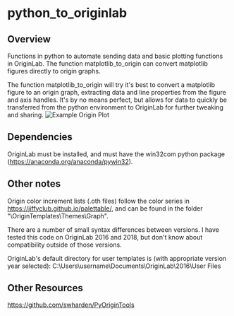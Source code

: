 # python_to_originlab
## Overview
Functions in python to automate sending data and basic plotting functions in OriginLab. The function matplotlib_to_origin can convert matplotlib figures directly to origin graphs.

The function matplotlib_to_origin will try it's best to convert a matplotlib figure to an origin graph, extracting data and line properties from the figure and axis handles. It's by no means perfect, but allows for data to quickly be transferred from the python environment to OriginLab for further tweaking and sharing.
![Example Origin Plot](https://github.com/jsbangsund/python_to_originlab/blob/master/example.png)

## Dependencies
OriginLab must be installed, and must have the win32com python package (https://anaconda.org/anaconda/pywin32).

## Other notes
Origin color increment lists (.oth files) follow the color series in https://jiffyclub.github.io/palettable/, and can be found in the folder "\OriginTemplates\Themes\Graph".

There are a number of small syntax differences between versions. I have tested this code on OriginLab 2016 and 2018, but don't know about compatibility outside of those versions.

OriginLab's default directory for user templates is (with appropriate version year selected):
C:\Users\username\Documents\OriginLab\2016\User Files

## Other Resources
https://github.com/swharden/PyOriginTools
